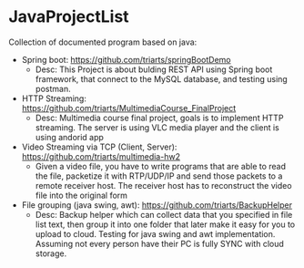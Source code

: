 # JavaProjectList
Collection of documented program based on java:

* Spring boot: https://github.com/triarts/springBootDemo
  * Desc: This Project is about bulding REST API using Spring boot framework, that connect to the MySQL database, and testing using postman.
* HTTP Streaming: https://github.com/triarts/MultimediaCourse_FinalProject
  * Desc: Multimedia course final project, goals is to implement HTTP streaming. The server is using VLC media player and the client is using andorid app
* Video Streaming via TCP (Client, Server): https://github.com/triarts/multimedia-hw2
  * Given a video file, you have to write programs that are able to read the file, packetize it with RTP/UDP/IP and send those packets to a remote receiver host. The receiver host has to reconstruct the video file into the original form
* File grouping (java swing, awt): https://github.com/triarts/BackupHelper
  * Desc: Backup helper which can collect data that you specified in file list text, then group it into one folder that later make it easy for you to upload to cloud. Testing for java swing and awt implementation. Assuming not every person have their PC is fully SYNC with cloud storage.
